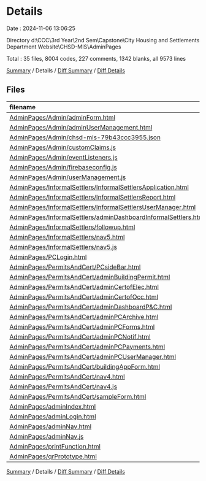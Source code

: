 # Details

Date : 2024-11-06 13:06:25

Directory d:\\CCC\\3rd Year\\2nd Sem\\Capstone\\City Housing and Settlements Department Website\\CHSD-MIS\\AdminPages

Total : 35 files,  8004 codes, 227 comments, 1342 blanks, all 9573 lines

[Summary](results.md) / Details / [Diff Summary](diff.md) / [Diff Details](diff-details.md)

## Files
| filename | language | code | comment | blank | total |
| :--- | :--- | ---: | ---: | ---: | ---: |
| [AdminPages/Admin/adminForm.html](/AdminPages/Admin/adminForm.html) | HTML | 210 | 7 | 37 | 254 |
| [AdminPages/Admin/adminUserManagement.html](/AdminPages/Admin/adminUserManagement.html) | HTML | 368 | 4 | 48 | 420 |
| [AdminPages/Admin/chsd-mis-79b43ccc3955.json](/AdminPages/Admin/chsd-mis-79b43ccc3955.json) | JSON | 13 | 0 | 1 | 14 |
| [AdminPages/Admin/customClaims.js](/AdminPages/Admin/customClaims.js) | JavaScript | 54 | 5 | 14 | 73 |
| [AdminPages/Admin/eventListeners.js](/AdminPages/Admin/eventListeners.js) | JavaScript | 19 | 3 | 4 | 26 |
| [AdminPages/Admin/firebaseconfig.js](/AdminPages/Admin/firebaseconfig.js) | JavaScript | 16 | 3 | 4 | 23 |
| [AdminPages/Admin/userManagement.js](/AdminPages/Admin/userManagement.js) | JavaScript | 29 | 6 | 9 | 44 |
| [AdminPages/InformalSettlers/InformalSettlersApplication.html](/AdminPages/InformalSettlers/InformalSettlersApplication.html) | HTML | 1,048 | 21 | 181 | 1,250 |
| [AdminPages/InformalSettlers/InformalSettlersReport.html](/AdminPages/InformalSettlers/InformalSettlersReport.html) | HTML | 470 | 10 | 77 | 557 |
| [AdminPages/InformalSettlers/InformalSettlersUserManager.html](/AdminPages/InformalSettlers/InformalSettlersUserManager.html) | HTML | 120 | 7 | 22 | 149 |
| [AdminPages/InformalSettlers/adminDashboardInformalSettlers.html](/AdminPages/InformalSettlers/adminDashboardInformalSettlers.html) | HTML | 321 | 5 | 24 | 350 |
| [AdminPages/InformalSettlers/followup.html](/AdminPages/InformalSettlers/followup.html) | HTML | 137 | 5 | 26 | 168 |
| [AdminPages/InformalSettlers/nav5.html](/AdminPages/InformalSettlers/nav5.html) | HTML | 47 | 5 | 6 | 58 |
| [AdminPages/InformalSettlers/nav5.js](/AdminPages/InformalSettlers/nav5.js) | JavaScript | 8 | 0 | 0 | 8 |
| [AdminPages/PCLogin.html](/AdminPages/PCLogin.html) | HTML | 38 | 0 | 3 | 41 |
| [AdminPages/PermitsAndCert/PCsideBar.html](/AdminPages/PermitsAndCert/PCsideBar.html) | HTML | 24 | 0 | 3 | 27 |
| [AdminPages/PermitsAndCert/adminBuildingPermit.html](/AdminPages/PermitsAndCert/adminBuildingPermit.html) | HTML | 1,827 | 43 | 348 | 2,218 |
| [AdminPages/PermitsAndCert/adminCertofElec.html](/AdminPages/PermitsAndCert/adminCertofElec.html) | HTML | 747 | 17 | 151 | 915 |
| [AdminPages/PermitsAndCert/adminCertofOcc.html](/AdminPages/PermitsAndCert/adminCertofOcc.html) | HTML | 928 | 27 | 187 | 1,142 |
| [AdminPages/PermitsAndCert/adminDashboardP&C.html](/AdminPages/PermitsAndCert/adminDashboardP&C.html) | HTML | 292 | 7 | 34 | 333 |
| [AdminPages/PermitsAndCert/adminPCArchive.html](/AdminPages/PermitsAndCert/adminPCArchive.html) | HTML | 261 | 8 | 29 | 298 |
| [AdminPages/PermitsAndCert/adminPCForms.html](/AdminPages/PermitsAndCert/adminPCForms.html) | HTML | 198 | 7 | 37 | 242 |
| [AdminPages/PermitsAndCert/adminPCNotif.html](/AdminPages/PermitsAndCert/adminPCNotif.html) | HTML | 77 | 5 | 15 | 97 |
| [AdminPages/PermitsAndCert/adminPCPayments.html](/AdminPages/PermitsAndCert/adminPCPayments.html) | HTML | 94 | 1 | 7 | 102 |
| [AdminPages/PermitsAndCert/adminPCUserManager.html](/AdminPages/PermitsAndCert/adminPCUserManager.html) | HTML | 124 | 6 | 22 | 152 |
| [AdminPages/PermitsAndCert/buildingAppForm.html](/AdminPages/PermitsAndCert/buildingAppForm.html) | HTML | 64 | 4 | 9 | 77 |
| [AdminPages/PermitsAndCert/nav4.html](/AdminPages/PermitsAndCert/nav4.html) | HTML | 83 | 7 | 4 | 94 |
| [AdminPages/PermitsAndCert/nav4.js](/AdminPages/PermitsAndCert/nav4.js) | JavaScript | 8 | 0 | 0 | 8 |
| [AdminPages/PermitsAndCert/sampleForm.html](/AdminPages/PermitsAndCert/sampleForm.html) | HTML | 116 | 0 | 6 | 122 |
| [AdminPages/adminIndex.html](/AdminPages/adminIndex.html) | HTML | 49 | 0 | 10 | 59 |
| [AdminPages/adminLogin.html](/AdminPages/adminLogin.html) | HTML | 42 | 1 | 5 | 48 |
| [AdminPages/adminNav.html](/AdminPages/adminNav.html) | HTML | 59 | 5 | 2 | 66 |
| [AdminPages/adminNav.js](/AdminPages/adminNav.js) | JavaScript | 8 | 0 | 0 | 8 |
| [AdminPages/printFunction.html](/AdminPages/printFunction.html) | HTML | 40 | 5 | 8 | 53 |
| [AdminPages/qrPrototype.html](/AdminPages/qrPrototype.html) | HTML | 65 | 3 | 9 | 77 |

[Summary](results.md) / Details / [Diff Summary](diff.md) / [Diff Details](diff-details.md)